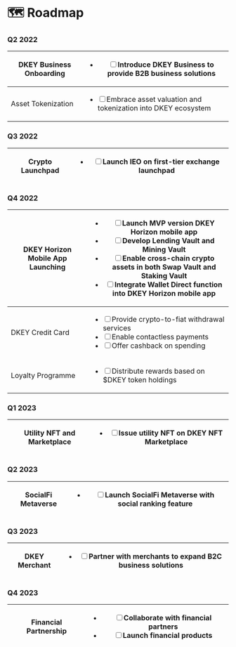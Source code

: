 # 🗺 Roadmap



### Q2 2022

| DKEY Business Onboarding | <ul class="contains-task-list"><li><input type="checkbox">Introduce DKEY Business to provide B2B business solutions</li></ul>    |
| ------------------------ | -------------------------------------------------------------------------------------------------------------------------------- |
| Asset Tokenization       | <ul class="contains-task-list"><li><input type="checkbox">Embrace asset valuation and tokenization into DKEY ecosystem</li></ul> |



### Q3 2022

| Crypto Launchpad | <ul class="contains-task-list"><li><input type="checkbox">Launch IEO on first-tier exchange launchpad</li></ul> |
| ---------------- | --------------------------------------------------------------------------------------------------------------- |



### Q4 2022

| DKEY Horizon Mobile App Launching | <ul class="contains-task-list"><li><input type="checkbox">Launch MVP version DKEY Horizon mobile app </li><li><input type="checkbox">Develop Lending Vault and Mining Vault </li><li><input type="checkbox">Enable cross-chain crypto assets in both Swap Vault and Staking Vault </li><li><input type="checkbox">Integrate Wallet Direct function into DKEY Horizon mobile app</li></ul> |
| --------------------------------- | ----------------------------------------------------------------------------------------------------------------------------------------------------------------------------------------------------------------------------------------------------------------------------------------------------------------------------------------------------------------------------------------- |
| DKEY Credit Card                  | <ul class="contains-task-list"><li><input type="checkbox">Provide crypto-to-fiat withdrawal services </li><li><input type="checkbox">Enable contactless payments </li><li><input type="checkbox">Offer cashback on spending</li></ul>                                                                                                                                                     |
| Loyalty Programme                 | <ul class="contains-task-list"><li><input type="checkbox">Distribute rewards based on $DKEY token holdings</li></ul>                                                                                                                                                                                                                                                                      |



### Q1 2023

| Utility NFT and Marketplace | <ul class="contains-task-list"><li><input type="checkbox">Issue utility NFT on DKEY NFT Marketplace</li></ul> |
| --------------------------- | ------------------------------------------------------------------------------------------------------------- |



### Q2 2023

| SocialFi Metaverse | <ul class="contains-task-list"><li><input type="checkbox">Launch SocialFi Metaverse with social ranking feature</li></ul> |
| ------------------ | ------------------------------------------------------------------------------------------------------------------------- |



### Q3 2023

| DKEY Merchant | <ul class="contains-task-list"><li><input type="checkbox">Partner with merchants to expand B2C business solutions</li></ul> |
| ------------- | --------------------------------------------------------------------------------------------------------------------------- |



### Q4 2023

| Financial Partnership | <ul class="contains-task-list"><li><input type="checkbox">Collaborate with financial partners </li><li><input type="checkbox">Launch financial products</li></ul> |
| --------------------- | ----------------------------------------------------------------------------------------------------------------------------------------------------------------- |



